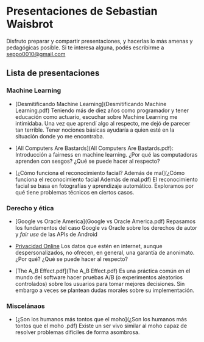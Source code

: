 # Presentaciones de Sebastian Waisbrot

Disfruto preparar y compartir presentaciones, y hacerlas lo más amenas y
pedagógicas posible. Si te interesa alguna, podés escribirme a
[seppo0010@gmail.com](mailto:seppo0010@gmail.com?subject=Presentaciones)

## Lista de presentaciones


### Machine Learning

* [Desmitificando Machine Learning](Desmitificando Machine Learning.pdf)
  Teniendo más de diez años como programador y tener educación como actuario,
  escuchar sobre Machine Learning me intimidaba. Una vez que aprendí algo
  al respecto, me dejó de parecer tan terrible. Tener nociones básicas ayudaría
  a quien esté en la situación donde yo me encontraba.

* [All Computers Are Bastards](All Computers Are Bastards.pdf):
  Introducción a fairness en machine learning. ¿Por qué las computadoras
  aprenden con sesgos? ¿Qué se puede hacer al respecto?

* [¿Cómo funciona el reconocimiento facial? Además de mal](¿Cómo funciona el reconocimiento facial Además de mal.pdf)
  El reconocimiento facial se basa en fotografías y aprendizaje automático.
  Exploramos por qué tiene problemas técnicos en ciertos casos.

### Derecho y ética

* [Google vs Oracle America](Google vs Oracle America.pdf)
  Repasamos los fundamentos del caso Google vs Oracle sobre los derechos de
  autor y _fair use_ de las APIs de Android

* [Privacidad Online](Privacidad.pdf)
  Los datos que estén en internet, aunque despersonalizados, no ofrecen, en
  general, una garantía de anonimato. ¿Por qué? ¿Qué se puede hacer al respecto?

* [The A\_B Effect.pdf](The A_B Effect.pdf)
  Es una práctica común en el mundo del software hacer pruebas A/B (o
  experimentos aleatorios controlados) sobre los usuarios para tomar mejores
  decisiones. Sin embargo a veces se plantean dudas morales sobre su
  implementación.

### Miscelánaos

* [¿Son los humanos más tontos que el moho](¿Son los humanos más tontos que el moho .pdf)
  Existe un ser vivo similar al moho capaz de resolver problemas difíciles de
  forma asombrosa.

